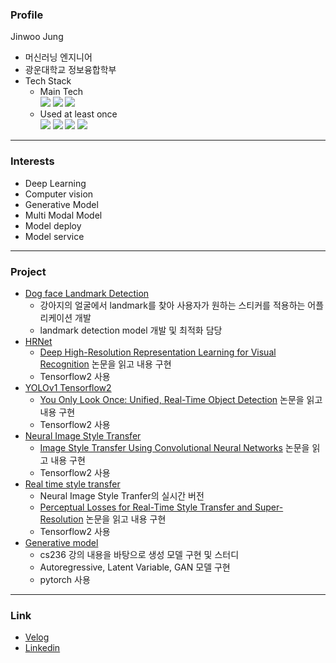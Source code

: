 ### Profile
Jinwoo Jung
* 머신러닝 엔지니어
* 광운대학교 정보융합학부
* Tech Stack   
  * Main Tech    
<img src="https://img.shields.io/badge/Python-3776AB?style=flat-square&logo=python&logoColor=white"/> <img src="https://img.shields.io/badge/Tensorflow-FF6F00?style=flat-square&logo=tensorflow&logoColor=white"/> <img src="https://img.shields.io/badge/Pytorch-EE4C2C?style=flat-square&logo=pytorch&logoColor=white"/>
  * Used at least once   
  <img src="https://img.shields.io/badge/Android Studio-3DDC84?style=flat-square&logo=Android Studio&logoColor=white"/> <img src="https://img.shields.io/badge/Flask-000000?style=flat-square&logo=Flask&logoColor=white"/> <img src="https://img.shields.io/badge/R-276DC3?style=flat-square&logo=R&logoColor=white"/> <img src="https://img.shields.io/badge/JAVA-F7DF1E?style=flat-square&logo=Openjdk&logoColor=white"/>


___
### Interests
* Deep Learning
* Computer vision
* Generative Model
* Multi Modal Model
* Model deploy
* Model service
---
### Project
* [Dog face Landmark Detection](https://github.com/kwjinwoo/Dog_face_landmark_detection)
  * 강아지의 얼굴에서 landmark를 찾아 사용자가 원하는 스티커를 적용하는 어플리케이션 개발
  * landmark detection model 개발 및 최적화 담당
* [HRNet](https://github.com/kwjinwoo/HRNet)
  * [Deep High-Resolution Representation Learning for Visual Recognition](https://arxiv.org/abs/1908.07919) 논문을 읽고 내용 구현
  * Tensorflow2 사용
* [YOLOv1 Tensorflow2](https://github.com/kwjinwoo/YOLOv1_Tensorflow2)
  * [You Only Look Once: Unified, Real-Time Object Detection](https://arxiv.org/abs/1506.02640) 논문을 읽고 내용 구현
  * Tensorflow2 사용
* [Neural Image Style Transfer](https://github.com/kwjinwoo/Neural_Image_Style_Transfer)
  * [Image Style Transfer Using Convolutional Neural Networks](https://www.cv-foundation.org/openaccess/content_cvpr_2016/papers/Gatys_Image_Style_Transfer_CVPR_2016_paper.pdf) 논문을 읽고 내용 구현
  * Tensorflow2 사용
* [Real time style transfer](https://github.com/kwjinwoo/Real_time_style_transfer)
  * Neural Image Style Tranfer의 실시간 버전
  * [Perceptual Losses for Real-Time Style Transfer and Super-Resolution](https://arxiv.org/abs/1603.08155) 논문을 읽고 내용 구현
  * Tensorflow2 사용
* [Generative model](https://github.com/kwjinwoo/Generative_model)
  * cs236 강의 내용을 바탕으로 생성 모델 구현 및 스터디
  * Autoregressive, Latent Variable, GAN 모델 구현
  * pytorch 사용
---
### Link
* [Velog](https://velog.io/@kwjinwoo)
* [Linkedin](https://www.linkedin.com/in/%EC%A7%84%EC%9A%B0-%EC%A0%95-b33a74242/)
